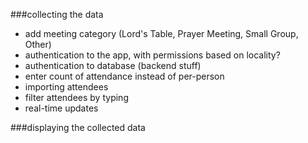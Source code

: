 ###collecting the data
* add meeting category (Lord's Table, Prayer Meeting, Small Group, Other)
* authentication to the app, with permissions based on locality?
* authentication to database (backend stuff)
* enter count of attendance instead of per-person
* importing attendees
* filter attendees by typing
* real-time updates

###displaying the collected data
